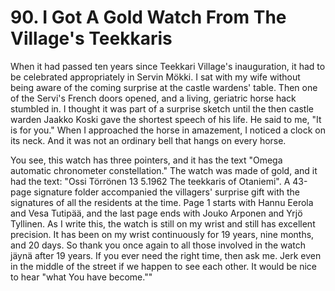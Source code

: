 


    
# 90. I Got A Gold Watch From The Village's Teekkaris

When it had passed ten years since Teekkari Village's inauguration, it had to be celebrated appropriately in Servin Mökki. I sat with my wife without being aware of the coming surprise at the castle wardens' table. Then one of the Servi's French doors opened, and a living, geriatric horse hack stumbled in. I thought it was part of a surprise sketch until the then castle warden Jaakko Koski gave the shortest speech of his life. He said to me, "It is for you." When I approached the horse in amazement, I noticed a clock on its neck. And it was not an ordinary bell that hangs on every horse.

You see, this watch has three pointers, and it has the text "Omega automatic chronometer constellation." The watch was made of gold, and it had the text: "Ossi Törrönen 13 5.1962 The teekkaris of Otaniemi". A 43-page signature folder accompanied the villagers' surprise gift with the signatures of all the residents at the time. Page 1 starts with Hannu Eerola and Vesa Tutipää, and the last page ends with Jouko Arponen and Yrjö Tyllinen. As I write this, the watch is still on my wrist and still has excellent precision. It has been on my wrist continuously for 19 years, nine months, and 20 days. So thank you once again to all those involved in the watch jäynä after 19 years. If you ever need the right time, then ask me. Jerk even in the middle of the street if we happen to see each other. It would be nice to hear "what You have become.""
